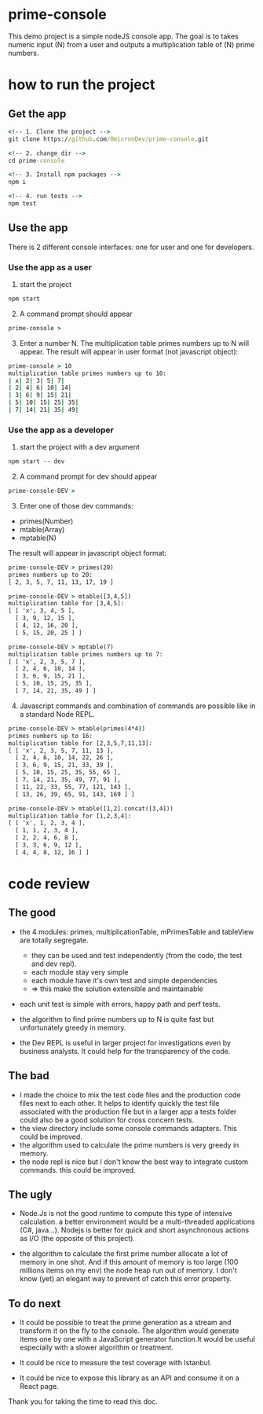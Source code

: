 
# prime-console

This demo project is a simple nodeJS console app. The goal is to takes numeric input (N) from a user and outputs a multiplication table of (N) 
prime numbers.

# how to run the project

## Get the app

```cmd
<!-- 1. Clone the project -->
git clone https://github.com/OmicronDev/prime-console.git

<!-- 2. change dir -->
cd prime-console

<!-- 3. Install npm packages -->
npm i

<!-- 4. run tests -->
npm test
```

## Use the app

There is 2 different console interfaces: one for user and one for developers.

### Use the app as a user
1. start the project
```cmd
npm start
```
2. A command prompt should appear 
```cmd
prime-console >
```

3. Enter a number N. The multiplication table primes numbers up to N will appear. The result will appear in user format (not javascript object):

```cmd
prime-console > 10
multiplication table primes numbers up to 10:
| x| 2| 3| 5| 7|
| 2| 4| 6| 10| 14|
| 3| 6| 9| 15| 21|
| 5| 10| 15| 25| 35|
| 7| 14| 21| 35| 49|
```

### Use the app as a developer
1. start the project with a dev argument
```cmd
npm start -- dev
```
2. A command prompt for dev should appear
```cmd
prime-console-DEV >
```

3. Enter one of those dev commands:
- primes(Number)
- mtable(Array)
- mptable(N)

The result will appear in javascript object format:

```cmd
prime-console-DEV > primes(20)
primes numbers up to 20:
[ 2, 3, 5, 7, 11, 13, 17, 19 ]
```

```cmd
prime-console-DEV > mtable([3,4,5])
multiplication table for [3,4,5]:
[ [ 'x', 3, 4, 5 ],
  [ 3, 9, 12, 15 ],
  [ 4, 12, 16, 20 ],
  [ 5, 15, 20, 25 ] ]
```

```cmd
prime-console-DEV > mptable(7)
multiplication table primes numbers up to 7:
[ [ 'x', 2, 3, 5, 7 ],
  [ 2, 4, 6, 10, 14 ],
  [ 3, 6, 9, 15, 21 ],
  [ 5, 10, 15, 25, 35 ],
  [ 7, 14, 21, 35, 49 ] ]
```

4. Javascript commands and combination of commands are possible like in a standard Node REPL.
```cmd
prime-console-DEV > mtable(primes(4*4))
primes numbers up to 16:
multiplication table for [2,3,5,7,11,13]:
[ [ 'x', 2, 3, 5, 7, 11, 13 ],
  [ 2, 4, 6, 10, 14, 22, 26 ],
  [ 3, 6, 9, 15, 21, 33, 39 ],
  [ 5, 10, 15, 25, 35, 55, 65 ],
  [ 7, 14, 21, 35, 49, 77, 91 ],
  [ 11, 22, 33, 55, 77, 121, 143 ],
  [ 13, 26, 39, 65, 91, 143, 169 ] ]
```

```cmd
prime-console-DEV > mtable([1,2].concat([3,4]))
multiplication table for [1,2,3,4]:
[ [ 'x', 1, 2, 3, 4 ],
  [ 1, 1, 2, 3, 4 ],
  [ 2, 2, 4, 6, 8 ],
  [ 3, 3, 6, 9, 12 ],
  [ 4, 4, 8, 12, 16 ] ]
```

# code review

## The good

- the 4 modules: primes, multiplicationTable, mPrimesTable and tableView are totally segregate.
  - they can be used and test independently (from the code, the test and dev repl).
  - each module stay very simple
  - each module have it's own test and simple dependencies
  - => this make the solution extensible and maintainable

- each unit test is simple with errors, happy path and perf tests.

- the algorithm to find prime numbers up to N is quite fast but unfortunately greedy in memory.

- the Dev REPL is useful in larger project for investigations even by business analysts. It could help for the transparency of the code.

## The bad

- I made the choice to mix the test code files and the production code files next to each other.
It helps to identify quickly the test file associated with the production file but in a larger app a tests folder could also be a good solution for cross concern tests.
- the view directory include some console commands adapters. This could be improved. 
- the algorithm used to calculate the prime numbers is very greedy in memory.
- the node repl is nice but I don't know the best way to integrate custom commands. this could be improved.

## The ugly

- Node.Js is not the good runtime to compute this type of intensive calculation.
a better environment would be a multi-threaded applications (C#, java...). Nodejs is better for quick and short asynchronous actions as I/O (the opposite of this project).

- the algorithm to calculate the first prime number allocate a lot of memory in one shot.
And if this amount of memory is too large (100 millions items on my env)
the node heap run out of memory. I don't know (yet) an elegant way to prevent of catch this error property.

## To do next

- It could be possible to treat the prime generation as a stream and transform it on the fly to the console. The algorithm would generate items one by one with a JavaScript generator function.It would be useful especially with a slower algorithm or treatment.

- It could be nice to measure the test coverage with Istanbul.

- It could be nice to expose this library as an API and consume it on a React page.

Thank you for taking the time to read this doc.
